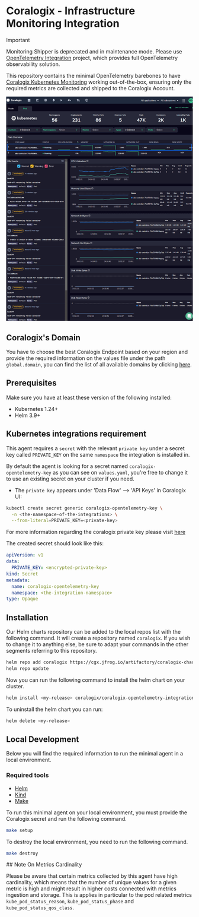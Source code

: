 # Coralogix - Infrastructure Monitoring Integration

> [!IMPORTANT]
> Monitoring Shipper is deprecated and in maintenance mode. Please use [OpenTelemetry Integration](https://github.com/coralogix/telemetry-shippers/tree/master/otel-integration/k8s-helm) project, which provides full OpenTelemetry observability solution.

This repository contains the minimal OpenTelemetry barebones to have [Coralogix Kubernetes Monitoring](https://coralogix.com/docs/apm-kubernetes/) working out-of-the-box, ensuring only the required metrics are collected and shipped to the Coralogix Account.

![Kubernetes Dashboard](assets/kubernetes-dashboard.png)

## Coralogix's Domain

You have to choose the best Coralogix Endpoint based on your region and provide the required information on the values file under the path `global.domain`, you can find the list of all available domains by clicking [here](https://coralogix.com/docs/coralogix-endpoints/).

## Prerequisites

Make sure you have at least these version of the following installed:

- Kubernetes 1.24+
- Helm 3.9+

## Kubernetes integrations requirement

This agent requires a `secret` with the relevant `private key` under a secret key called `PRIVATE_KEY` on the same `namespace` the integration is installed in.

By default the agent is looking for a secret named `coralogix-opentelemetry-key` as you can see on `values.yaml`, you're free to change it to use an existing secret on your cluster if you need.

* The `private key` appears under 'Data Flow' --> 'API Keys' in Coralogix UI:

```bash
kubectl create secret generic coralogix-opentelemetry-key \
  -n <the-namespace-of-the-integrations> \
  --from-literal=PRIVATE_KEY=<private-key>
```

For more information regarding the coralogix private key please visit [here](https://coralogix.com/docs/private-key/)

The created secret should look like this:

```yaml
apiVersion: v1
data:
  PRIVATE_KEY: <encrypted-private-key>
kind: Secret
metadata:
  name: coralogix-opentelemetry-key
  namespace: <the-integration-namespace>
type: Opaque 
```

## Installation

Our Helm charts repository can be added to the local repos list with the following command. It will create a repository named `coralogix`. If you wish to change it to anything else, be sure to adapt your commands in the other segments referring to this repository.

```bash
helm repo add coralogix https://cgx.jfrog.io/artifactory/coralogix-charts-virtual
helm repo update
```

Now you can run the following command to install the helm chart on your cluster.

```bash
helm install <my-release> coralogix/coralogix-opentelemetry-integration
```

To uninstall the helm chart you can run:

```bash
helm delete <my-release>
```

## Local Development

Below you will find the required information to run the minimal agent in a local environment.

### Required tools
- [Helm](https://helm.sh/docs/intro/install/)
- [Kind](https://kind.sigs.k8s.io/)
- [Make](https://www.gnu.org/software/make/)

To run this minimal agent on your local environment, you must provide the Coralogix secret and run the following command.

```bash
make setup
```

To destroy the local environment, you need to run the following command.

```bash
make destroy
```

## Note On Metrics Cardinality

Please be aware that certain metrics collected by this agent have high cardinality, which means that the number of unique values for a given metric is high and might result in higher costs connected with metrics ingestion and storage. This is applies in particular to the pod related metrics `kube_pod_status_reason`, `kube_pod_status_phase` and `kube_pod_status_qos_class`.
